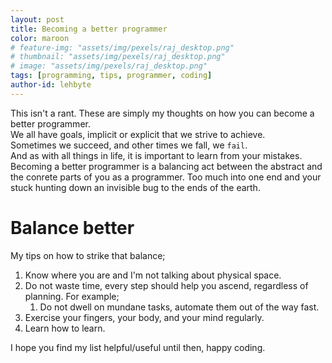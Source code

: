 ```yaml
---
layout: post
title: Becoming a better programmer
color: maroon
# feature-img: "assets/img/pexels/raj_desktop.png"
# thumbnail: "assets/img/pexels/raj_desktop.png"
# image: "assets/img/pexels/raj_desktop.png"
tags: [programming, tips, programmer, coding]
author-id: lehbyte
---
```


This isn't a rant. These are simply my thoughts on how you can become a better programmer. <br /> We all have goals, implicit or explicit that we strive to achieve. <br/>
Sometimes we succeed, and other times we fall, we `fail`. <br /> And as with all things in life, it is important to learn from your mistakes.<br/>
Becoming a better programmer is a balancing act between the 
abstract and the conrete parts of you as a programmer. 
Too much into one end and your stuck hunting down an invisible bug to the ends of the earth. 

# Balance better

My tips on how to strike that balance;
1. Know where you are and I'm not talking about physical space.
2. Do not waste time, every step should help you ascend, regardless of planning. For example;
    1. Do not dwell on mundane tasks, automate them out of the way fast.
3. Exercise your fingers, your body, and your mind regularly.
4. Learn how to learn.


I hope you find my list helpful/useful until then, happy coding. 

<br />
